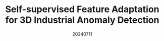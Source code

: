 ---
title: "Self-supervised Feature Adaptation for 3D Industrial Anomaly Detection"
date: 20240711
category: "vision"
# author_list: "Rui Shu; Cairong Zhao; Shuyang Feng; Liang Zhu; Duoqian Miao"
author_list: "Yuanpeng Tu, Boshen Zhang, Liang Liu, Yuxi Li, Xuhai Chen, Jiangning Zhang, Yabiao Wang, Chengjie Wang, Cai Rong Zhao"
pub_in: "ECCV 24"
pdf_url: "https://arxiv.org/abs/2401.03145"
code_url: "https://github.com/yuanpengtu/LSFA"
img_path1: "LSFA.png"
---